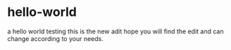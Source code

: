 # hello-world
 a hello world testing
this is the new adit 
hope you will find the edit and can change according to your needs.
